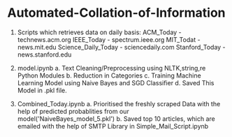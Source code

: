 # Automated-Collation-of-Information

1. Scripts which retrieves data on daily basis:
ACM_Today - technews.acm.org
IEEE_Today - spectrum.ieee.org
MIT_Todat - news.mit.edu
Science_Daily_Today - sciencedaily.com
Stanford_Today - news.stanford.edu

2. model.ipynb
  a. Text Cleaning/Preprocessing using NLTK,string,re Python Modules
  b. Reduction in Categories
  c. Training Machine Learning Model using Naive Bayes and SGD Classifier
  d. Saved This Model in .pkl file.

3. Combined_Today.ipynb
  a. Prioritised the freshly scraped Data with the help of predicted probablities from our model('NaiveBayes_model_5.pkl')
  b. Saved top 10 articles, which are emailed with the help of SMTP Library in Simple_Mail_Script.ipynb
